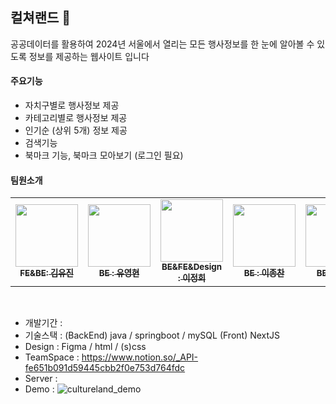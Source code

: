 ## 컬쳐랜드 👋

공공데이터를 활용하여 2024년 서울에서 열리는 모든 행사정보를 한 눈에 알아볼 수 있도록 정보를 제공하는 웹사이트 입니다
<br>
#### 주요기능 <br>
- 자치구별로 행사정보 제공 
- 카테고리별로 행사정보 제공
- 인기순 (상위 5개) 정보 제공
- 검색기능
- 북마크 기능, 북마크 모아보기 (로그인 필요)

#### 팀원소개 <br>
<table>
  <tbody>
    <tr>
      <td align="center"><a href="https://github.com/yujinkim31"><img src="https://avatars.githubusercontent.com/yujinkim31" width="100px;" alt=""/><br /><sub><b>FE&BE: 김유진  </b></sub></a><br /></td>
      <td align="center"><a href="https://github.com/sebtul2"><img src="https://avatars.githubusercontent.com/sebtul2" width="100px;" alt=""/><br /><sub><b>BE : 유영현 </b></sub></a><br /></td>
      <td align="center"><a href="https://github.com/leejjeonghui"><img src="https://avatars.githubusercontent.com/leejjeonghui" width="100px;" alt=""/><br /><sub><b>BE&FE&Design : 이정희 </b></sub></a><br /></td>
      <td align="center"><a href="https://github.com/leejongchan1"><img src="https://avatars.githubusercontent.com/leejongchan1" width="100px;" alt=""/><br /><sub><b>BE : 이종찬 </b></sub></a><br /></td>
      <td align="center"><a href="https://github.com/jsw950817"><img src="https://avatars.githubusercontent.com/jsw950817" width="100px;" alt=""/><br /><sub><b> BE : 전승원 </b></sub></a><br /></td>
    </tr>
  </tbody>
</table>
<br>

- 개발기간 : <br>
- 기술스택 : (BackEnd) java / springboot / mySQL (Front) NextJS
- Design : Figma / html / (s)css
- TeamSpace : https://www.notion.so/_API-fe651b091d59445cbb2f0e753d764fdc
- Server :
- Demo : 
![cultureland_demo](https://github.com/user-attachments/assets/eddad405-a91b-4a6b-9153-280dc8079195)





